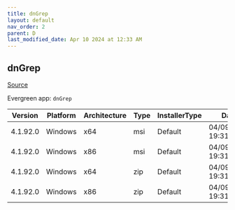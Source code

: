 ```yaml
---
title: dnGrep
layout: default
nav_order: 2
parent: D
last_modified_date: Apr 10 2024 at 12:33 AM
---
```


## dnGrep

[Source](https://dngrep.github.io/)

Evergreen app: `dnGrep`

| Version  | Platform | Architecture | Type | InstallerType | Date                | Size     | URI                                                                                                                                                                          |
| -------- | -------- | ------------ | ---- | ------------- | ------------------- | -------- | ---------------------------------------------------------------------------------------------------------------------------------------------------------------------------- |
| 4.1.92.0 | Windows  | x64          | msi  | Default       | 04/09/2024 19:31:58 | 73895936 | [https://github.com/dnGrep/dnGrep/releases/download/v4.1.92.0/dnGREP.4.1.92.x64.msi](https://github.com/dnGrep/dnGrep/releases/download/v4.1.92.0/dnGREP.4.1.92.x64.msi)     |
| 4.1.92.0 | Windows  | x86          | msi  | Default       | 04/09/2024 19:31:58 | 68120576 | [https://github.com/dnGrep/dnGrep/releases/download/v4.1.92.0/dnGREP.4.1.92.x86.msi](https://github.com/dnGrep/dnGrep/releases/download/v4.1.92.0/dnGREP.4.1.92.x86.msi)     |
| 4.1.92.0 | Windows  | x64          | zip  | Default       | 04/09/2024 19:31:58 | 72237281 | [https://github.com/dnGrep/dnGrep/releases/download/v4.1.92.0/dnGrep.4.1.92.0.x64.zip](https://github.com/dnGrep/dnGrep/releases/download/v4.1.92.0/dnGrep.4.1.92.0.x64.zip) |
| 4.1.92.0 | Windows  | x86          | zip  | Default       | 04/09/2024 19:31:58 | 66418224 | [https://github.com/dnGrep/dnGrep/releases/download/v4.1.92.0/dnGrep.4.1.92.0.x86.zip](https://github.com/dnGrep/dnGrep/releases/download/v4.1.92.0/dnGrep.4.1.92.0.x86.zip) |
